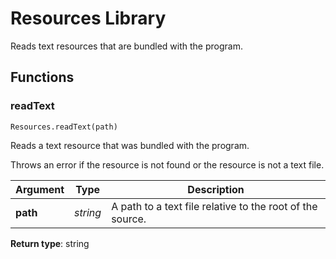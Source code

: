 # Resources Library

Reads text resources that are bundled with the program.

## Functions

### readText

`Resources.readText(path)`

Reads a text resource that was bundled with the program.

Throws an error if the resource is not found or the resource is not a text file.

| Argument | Type | Description |
| --- | --- | --- |
| **path** | _string_ | A path to a text file relative to the root of the source. |

**Return type**: string

